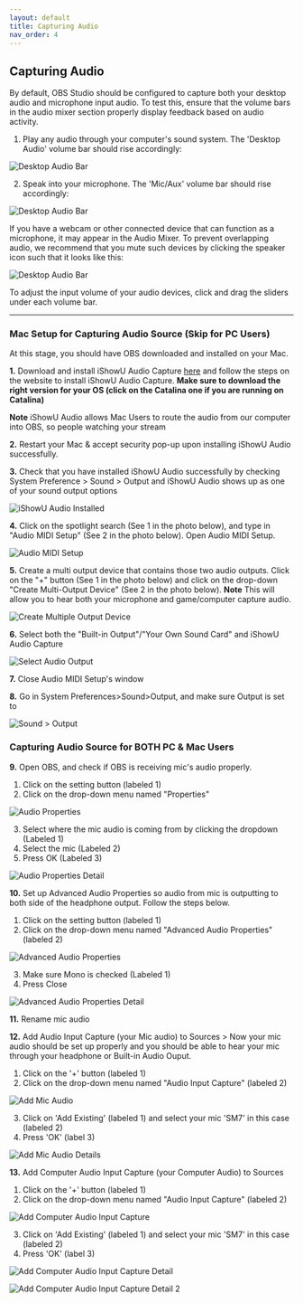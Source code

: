 ```yaml
---
layout: default
title: Capturing Audio
nav_order: 4
---
```


## Capturing Audio

By default, OBS Studio should be configured to capture both your desktop audio and microphone input audio.
To test this, ensure that the volume bars in the audio mixer section properly display feedback based on audio activity.

1. Play any audio through your computer's sound system. The 'Desktop Audio' volume bar should rise accordingly:

![Desktop Audio Bar](https://github.com/pazcharles02/OBS-and-Twitch-Livestreaming/blob/gh-pages/assets/images/PC_AudioMixer.png?raw=true)

2. Speak into your microphone. The 'Mic/Aux' volume bar should rise accordingly:

![Desktop Audio Bar](https://github.com/pazcharles02/OBS-and-Twitch-Livestreaming/blob/gh-pages/assets/images/PC_AudioMixer_Mic.png?raw=true)

If you have a webcam or other connected device that can function as a microphone, it may appear in the Audio Mixer.
To prevent overlapping audio, we recommend that you mute such devices by clicking the speaker icon such that it looks like this:

![Desktop Audio Bar](https://github.com/pazcharles02/OBS-and-Twitch-Livestreaming/blob/gh-pages/assets/images/PC_AudioMixer_webcam.png?raw=true)

To adjust the input volume of your audio devices, click and drag the sliders under each volume bar.

---

### Mac Setup for Capturing Audio Source (Skip for PC Users)

At this stage, you should have OBS downloaded and installed on your Mac.

**1.** Download and install iShowU Audio Capture [here](https://support.shinywhitebox.com/hc/en-us/articles/204161459-Installing-iShowU-Audio-Capture-Mojave-and-earlier-) and follow the steps on the website to install iShowU Audio Capture. **Make sure to download the right version for your OS (click on the Catalina one if you are running on Catalina)**

**Note** iShowU Audio allows Mac Users to route the audio from our computer into OBS, so people watching your stream

**2.**  Restart your Mac & accept security pop-up upon installing iShowU Audio successfully.

**3.** Check that you have installed iShowU Audio successfully by checking System Preference > Sound > Output and iShowU Audio shows up as one of your sound output options

![iShowU Audio Installed](https://github.com/pazcharles02/OBS-and-Twitch-Livestreaming/blob/gh-pages/assets/images/iShowU%20Audio%20Installed.png?raw=true "iShowU Audio Installed Screenshot")

**4.** Click on the spotlight search (See 1 in the photo below), and type in "Audio MIDI Setup" (See 2 in the photo below). Open Audio MIDI Setup.

![Audio MIDI Setup](https://github.com/pazcharles02/OBS-and-Twitch-Livestreaming/blob/gh-pages/assets/images/Audio%20MIDI%20Setup.png?raw=true "Audio MIDI Setup Screenshot")

**5.** Create a multi output device that contains those two audio outputs. Click on the "+" button (See 1 in the photo below) and click on the drop-down "Create Multi-Output Device" (See 2 in the photo below). 
**Note** This will allow you to hear both your microphone and game/computer capture audio.

![Create Multiple Output Device](https://github.com/pazcharles02/OBS-and-Twitch-Livestreaming/blob/gh-pages/assets/images/Create%20Multiple%20Output%20Device.png?raw=true "Create Multiple Output Device Screenshot")

**6.** Select both the "Built-in Output"/"Your Own Sound Card" and iShowU Audio Capture


![Select Audio Output](https://github.com/pazcharles02/OBS-and-Twitch-Livestreaming/blob/gh-pages/assets/images/Select%20Audio%20Output.png?raw=true "Select Audio Output Screenshot")

**7.** Close Audio MIDI Setup's window

**8.** Go in System Preferences>Sound>Output, and make sure Output is set to <Streaming>
  
![Sound > Output](https://github.com/pazcharles02/OBS-and-Twitch-Livestreaming/blob/gh-pages/assets/images/Sound%3EOutput.png?raw=true "Sound > Output Screenshot")

### Capturing Audio Source for BOTH PC & Mac Users

**9.** Open OBS, and check if OBS is receiving mic's audio properly.

  1. Click on the setting button (labeled 1)
  2. Click on the drop-down menu named "Properties"

![Audio Properties](https://github.com/pazcharles02/OBS-and-Twitch-Livestreaming/blob/gh-pages/assets/images/Audio%20Properties.png?raw=true "Audio Properties Screenshot")

  3. Select where the mic audio is coming from by clicking the dropdown (Labeled 1)
  4. Select the mic (Labeled 2)
  5. Press OK (Labeled 3)

![Audio Properties Detail](https://github.com/pazcharles02/OBS-and-Twitch-Livestreaming/blob/gh-pages/assets/images/Audio%20Properties%20Detail.png?raw=true "Audio Properties Detail Screenshot")

**10.** Set up Advanced Audio Properties so audio from mic is outputting to both side of the headphone output.
        Follow the steps below.
        
  1. Click on the setting button (labeled 1)
  2. Click on the drop-down menu named "Advanced Audio Properties" (labeled 2)

![Advanced Audio Properties](https://github.com/pazcharles02/OBS-and-Twitch-Livestreaming/blob/gh-pages/assets/images/Advanced%20Audio%20Properties.png?raw=true "Advanced Audio Properties Screenshot")

  3. Make sure Mono is checked (Labeled 1)
  4. Press Close

![Advanced Audio Properties Detail](https://github.com/pazcharles02/OBS-and-Twitch-Livestreaming/blob/gh-pages/assets/images/Advanced%20Audio%20Properties%20Detail.png?raw=true "Advanced Audio Properties Detail Screenshot")

**11.** Rename mic audio

**12.** Add Audio Input Capture (your Mic audio) to Sources > Now your mic audio should be set up properly and you should be able to hear your mic through your headphone or Built-in Audio Ouput.

        
  1. Click on the '+' button (labeled 1)
  2. Click on the drop-down menu named "Audio Input Capture" (labeled 2)

![Add Mic Audio](https://github.com/pazcharles02/OBS-and-Twitch-Livestreaming/blob/gh-pages/assets/images/Add%20Mic%20Audio.png?raw=true "Add Mic Audio Screenshot")

  3. Click on 'Add Existing' (labeled 1) and select your mic 'SM7' in this case (labeled 2)
  4. Press 'OK' (label 3)

![Add Mic Audio Details](https://github.com/pazcharles02/OBS-and-Twitch-Livestreaming/blob/gh-pages/assets/images/Add%20Mic%20Audio%20Screenshot.png?raw=true "Add Mic Audio Details Screenshot")

**13.** Add Computer Audio Input Capture (your Computer Audio) to Sources

  1. Click on the '+' button (labeled 1)
  2. Click on the drop-down menu named "Audio Input Capture" (labeled 2)

![Add Computer Audio Input Capture](https://github.com/pazcharles02/OBS-and-Twitch-Livestreaming/blob/gh-pages/assets/images/Add%20Computer%20Audio%20Input%20Capture.png?raw=true "Add Computer Audio Input Capture Screenshot")
  
  3. Click on 'Add Existing' (labeled 1) and select your mic 'SM7' in this case (labeled 2)
  4. Press 'OK' (label 3)

![Add Computer Audio Input Capture Detail](https://github.com/pazcharles02/OBS-and-Twitch-Livestreaming/blob/gh-pages/assets/images/Add%20Computer%20Audio%20Input%20Capture%20Detail.png?raw=true "Add Computer Audio Input Capture Detail Screenshot")

![Add Computer Audio Input Capture Detail 2](https://github.com/pazcharles02/OBS-and-Twitch-Livestreaming/blob/gh-pages/assets/images/Add%20Computer%20Audio%20Input%20Capture%20Detail2.png?raw=true "Add Computer Audio Input Capture Detail 2 Screenshot")

